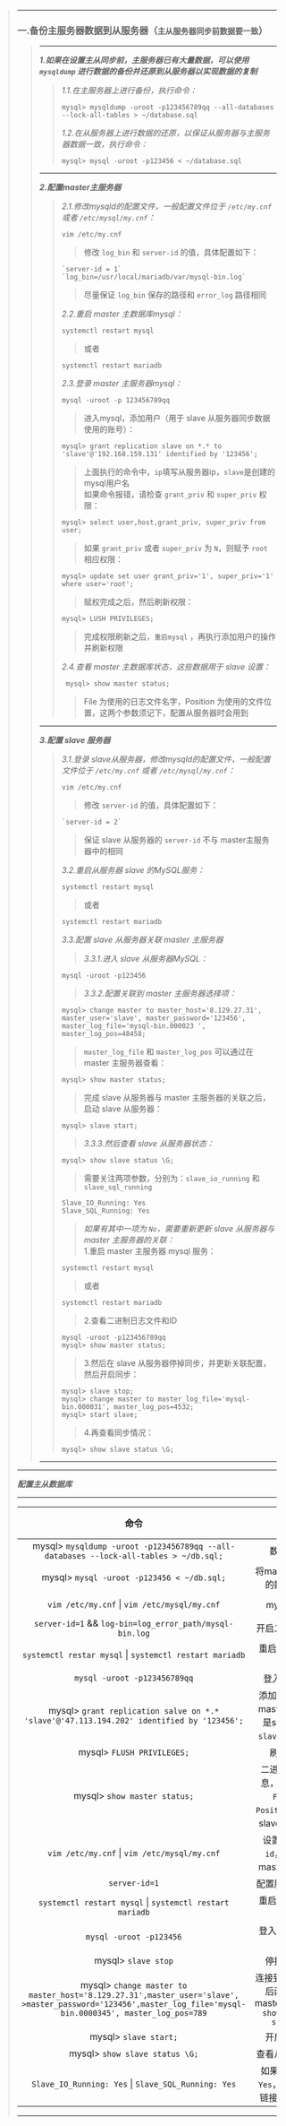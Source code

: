 > ---
> ### 一.备份主服务器数据到从服务器（`主从服务器同步前数据要一致`）
>> ---
>> ***1.如果在设置主从同步前，主服务器已有大量数据，可以使用 `mysqldump` 进行数据的备份并还原到从服务器以实现数据的复制***
>>> *1.1.在主服务器上进行备份，执行命令：*        
>>>
>>>     mysql> mysqldump -uroot -p123456789qq --all-databases --lock-all-tables > ~/database.sql
>>> 
>>> *1.2.在从服务器上进行数据的还原，以保证从服务器与主服务器数据一致，执行命令：*
>>>
>>>     mysql> mysql -uroot -p123456 < ~/database.sql
>> ---      
>> ***2.配置master主服务器***       
>>>
>>> *2.1.修改mysqld的配置文件，一般配置文件位于 `/etc/my.cnf` 或者 `/etc/mysql/my.cnf`：*
>>>
>>>     vim /etc/my.cnf
>>>> 修改 `log_bin` 和 `server-id` 的值，具体配置如下：
>>>  
>>>     `server-id = 1`        
>>>     `log_bin=/usr/local/mariadb/var/mysql-bin.log`     
>>>> 尽量保证 `log_bin` 保存的路径和 `error_log` 路径相同 
>>>
>>> *2.2.重启 master 主数据库mysql：*
>>>
>>>     systemctl restart mysql
>>>> 或者   
>>>
>>>     systemctl restart mariadb    
>>> *2.3.登录 master 主服务器mysql：*  
>>> 
>>>     mysql -uroot -p 123456789qq  
>>>> 进入mysql，添加用户（用于 slave 从服务器同步数据使用的账号）：
>>>     
>>>     mysql> grant replication slave on *.* to 'slave'@'192.168.159.131' identified by '123456';     
>>>> 上面执行的命令中，`ip`填写从服务器ip，`slave`是创建的mysql用户名   
>>>> 如果命令报错，请检查 `grant_priv` 和 `super_priv` 权限：    
>>>  
>>>     mysql> select user,host,grant_priv, super_priv from user;
>>>> 如果 `grant_priv` 或者 `super_priv` 为 `N`，则赋予 `root` 相应权限：
>>>
>>>     mysql> update set user grant_priv='1', super_priv='1' where user='root';
>>>> 赋权完成之后，然后刷新权限：
>>> 
>>>     mysql> LUSH PRIVILEGES;
>>>> 完成权限刷新之后，`重启mysql` ，再执行添加用户的操作并刷新权限   
>>>
>>> *2.4.查看 master 主数据库状态，这些数据用于 slave 设置：* 
>>> 
>>>      mysql> show master status;
>>>> File 为使用的日志文件名字，Position 为使用的文件位置，这两个参数须记下，配置从服务器时会用到  
>> ---
>> ***3.配置 slave 服务器***
>>> *3.1.登录 slave从服务器，修改mysqld的配置文件，一般配置文件位于 `/etc/my.cnf` 或者 `/etc/mysql/my.cnf`：*
>>>
>>>     vim /etc/my.cnf
>>>> 修改 `server-id` 的值，具体配置如下：
>>>  
>>>     `server-id = 2`    
>>>> 保证 slave 从服务器的 `server-id` 不与 master主服务器中的相同  
>>>        
>>> *3.2.重启从服务器 slave 的MySQL服务：*
>>>
>>>     systemctl restart mysql
>>>> 或者
>>>
>>>     systemctl restart mariadb
>>> *3.3.配置 slave 从服务器关联 master 主服务器*   
>>>> *3.3.1.进入 slave 从服务器MySQL：*
>>>
>>>     mysql -uroot -p123456
>>>> *3.3.2.配置关联到 master 主服务器选择项：*
>>>
>>>     mysql> change master to master_host='8.129.27.31', master_user='slave', master_password='123456', master_log_file='mysql-bin.000023 ', master_log_pos=48458;
>>>> `master_log_file` 和 `master_log_pos` 可以通过在 master 主服务器查看：
>>>
>>>     mysql> show master status;  
>>>> 完成 slave 从服务器与 master 主服务器的关联之后，启动 slave 从服务器：
>>>
>>>     mysql> slave start;
>>>> *3.3.3.然后查看 slave 从服务器状态：*
>>>
>>>     mysql> show slave status \G;
>>>> 需要关注两项参数，分别为：`slave_io_running` 和 `slave_sql_running`
>>>
>>>     Slave_IO_Running: Yes
>>>     Slave_SQL_Running: Yes
>>>> *如果有其中一项为 `No`，需要重新更新 slave 从服务器与 master 主服务器的关联：*     
>>>>    1.重启 master 主服务器 mysql 服务：
>>>
>>>     systemctl restart mysql
>>>> 或者
>>>
>>>     systemctl restart mariadb
>>>>    2.查看二进制日志文件和ID
>>>
>>>     mysql -uroot -p123456789qq
>>>     mysql> show master status;
>>>>    3.然后在 slave 从服务器停掉同步，并更新关联配置，然后开启同步：
>>>
>>>     mysql> slave stop;
>>>     mysql> change master to master_log_file='mysql-bin.000031', master_log_pos=4532;
>>>     mysql> start slave;
>>>>    4.再查看同步情况：
>>>
>>>     mysql> show slave status \G;
>> ---
> ---
> ***配置主从数据库***
>
> ---
>|命令|作用|操作对象|路径|
>|:-:|:-:|:-:|:-:|
>|mysql> `mysqldump -uroot -p123456789qq --all-databases --lock-all-tables > ~/db.sql;`|数据导出|master|MySQL|
>|mysql> `mysql -uroot -p123456 < ~/db.sql;`|将master导出来的数据导入|slave|MySQL|
>|`vim /etc/my.cnf` \| `vim /etc/mysql/my.cnf`|mysql配置|master|`/etc/my.cnf` \| `/etc/>mysql/my.cnf`|
>|`server-id=1` && `log-bin=log_error_path/mysql-bin.log`|开启二进制日志|master|`my.cnf`|
>|`systemctl restar mysql` \| `systemctl restart mariadb`|重启MySQL服务|master|linux|
>|`mysql -uroot -p123456789qq`|登入MySQL|master|linux|
>|mysql> `grant replication salve on *.* 'slave'@'47.113.194.202' identified by '123456';`|添加slave访问master用户 `ip` 是slave ip，`slave`为用户名|master|MySQL|
>|mysql> `FLUSH PRIVILEGES;`|刷新权限|master|MySQL|
>|mysql> `show master status;`|二进制日志信息，需要记下 `File` 和 `Position`，配置slave需要用到|master|MySQL|
>|`vim /etc/my.cnf` \| `vim /etc/mysql/my.cnf`|设置`server-id`，不能与 master ID重合|slave|`/etc/my.cnf` \| `/etc/mysql/my.cnf`|
>|`server-id=1`|配置服务唯一ID|slave|linux|
>|`systemctl restart mysql` \| `systemctl restart mariadb`|重启MySQL服务|slave|linux|
>|`mysql -uroot -p123456`|登入MySQL服务|slave|linux|
>|mysql> `slave stop`|停掉从服务|slave|MySQL|
>|mysql> `change master to master_host='8.129.27.31',master_user='slave', >master_password='123456',master_log_file='mysql-bin.0000345', master_log_pos=789`|连接到master，后两项参考master>mysql> `show master status;`|slave|MySQL|
>|mysql> `slave start;`|开启从服务|slave|MySQL|
>|mysql> `show slave status \G;`|查看从服务状态|slave|MySQL|
>|`Slave_IO_Running: Yes` \| `Slave_SQL_Running: Yes`|如果输出不是 `Yes`，需要重新链接到master|slave|MySQL|
> ---